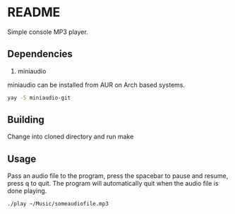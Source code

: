 # README

Simple console MP3 player.

## Dependencies

1. miniaudio

miniaudio can be installed from AUR on Arch based systems.

``` bash
yay -S miniaudio-git
```

## Building

Change into cloned directory and run make

## Usage

Pass an audio file to the program, press the spacebar to pause and resume, press q to quit.  The program will automatically quit when the audio file is done playing.

``` bash
./play ~/Music/someaudiofile.mp3
```
